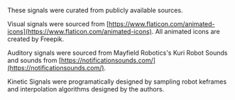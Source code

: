 These signals were curated from publicly available sources.

Visual signals were sourced from [https://www.flaticon.com/animated-icons](https://www.flaticon.com/animated-icons). All animated icons are created by Freepik.

Auditory signals were sourced from Mayfield Robotics's Kuri Robot Sounds and sounds from [https://notificationsounds.com/](https://notificationsounds.com/).

Kinetic Signals were programatically designed by sampling robot keframes and interpolation algorithms designed by the authors.